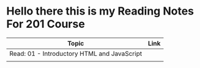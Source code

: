 # Hello there this is my Reading Notes For 201 Course 

| Topic      | Link |
| ---------- | ----------- |
|   Read: 01 - Introductory HTML and JavaScript          |        |
|    |       |
